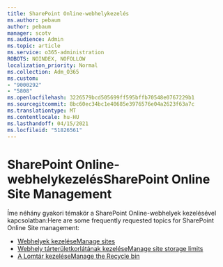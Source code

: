 ```yaml
---
title: SharePoint Online-webhelykezelés
ms.author: pebaum
author: pebaum
manager: scotv
ms.audience: Admin
ms.topic: article
ms.service: o365-administration
ROBOTS: NOINDEX, NOFOLLOW
localization_priority: Normal
ms.collection: Adm_O365
ms.custom:
- "9000292"
- "5808"
ms.openlocfilehash: 3226579bcd505699ff595bffb70548e0767229b1
ms.sourcegitcommit: 8bc60ec34bc1e40685e3976576e04a2623f63a7c
ms.translationtype: MT
ms.contentlocale: hu-HU
ms.lasthandoff: 04/15/2021
ms.locfileid: "51826561"
---
```

# <a name="sharepoint-online-site-management"></a><span data-ttu-id="51077-102">SharePoint Online-webhelykezelés</span><span class="sxs-lookup"><span data-stu-id="51077-102">SharePoint Online Site Management</span></span>

<span data-ttu-id="51077-103">Íme néhány gyakori témakör a SharePoint Online-webhelyek kezelésével kapcsolatban:</span><span class="sxs-lookup"><span data-stu-id="51077-103">Here are some frequently requested topics for SharePoint Online Site management:</span></span>

- [<span data-ttu-id="51077-104">Webhelyek kezelése</span><span class="sxs-lookup"><span data-stu-id="51077-104">Manage sites</span></span>](https://docs.microsoft.com/sharepoint/manage-sites-in-new-admin-center)
- [<span data-ttu-id="51077-105">Webhely tárterületkorlátának kezelése</span><span class="sxs-lookup"><span data-stu-id="51077-105">Manage site storage limits</span></span>](https://docs.microsoft.com/sharepoint/manage-site-collection-storage-limits)
- [<span data-ttu-id="51077-106">A Lomtár kezelése</span><span class="sxs-lookup"><span data-stu-id="51077-106">Manage the Recycle bin</span></span>](https://support.microsoft.com/office/8a6c2198-910e-42dc-9a9c-bc5bc4f327da)
